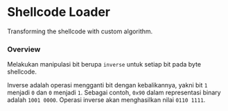 # Shellcode Loader

Transforming the shellcode with custom algorithm.

### Overview

Melakukan manipulasi bit berupa `inverse` untuk setiap bit pada byte shellcode.

Inverse adalah operasi mengganti bit dengan kebalikannya, yakni bit `1` menjadi `0` dan `0` menjadi `1`. Sebagai contoh, `0x90` dalam representasi binary adalah `1001 0000`. Operasi inverse akan menghasilkan nilai `0110 1111`.